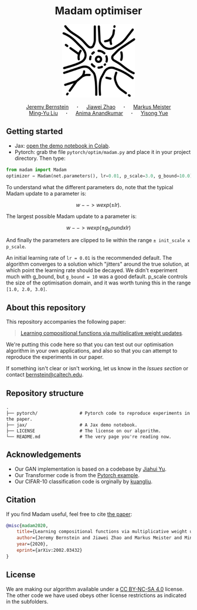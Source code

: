 <h1 align="center">
Madam optimiser
</h1>

<p align="center">
  <img src="synapse.svg" width="200"/>
</p>

<p align="center">
  <a href="https://jeremybernste.in" target="_blank">Jeremy&nbsp;Bernstein</a> &emsp; <b>&middot;</b> &emsp;
  <a href="https://jiawei-zhao.netlify.app" target="_blank">Jiawei&nbsp;Zhao</a> &emsp; <b>&middot;</b> &emsp;
  <a href="https://www.bbe.caltech.edu/people/markus-meister" target="_blank">Markus&nbsp;Meister</a> <br>
  <a href="http://mingyuliu.net/" target="_blank">Ming&#8209;Yu&nbsp;Liu</a> &emsp; <b>&middot;</b> &emsp;
  <a href="http://tensorlab.cms.caltech.edu/users/anima/" target="_blank">Anima&nbsp;Anandkumar</a> &emsp; <b>&middot;</b> &emsp;
  <a href="http://www.yisongyue.com" target="_blank">Yisong&nbsp;Yue</a>
</p>

## Getting started

- Jax: [open the demo notebook in Colab](https://colab.research.google.com/github/jxbz/madam/blob/master/jax/fourfeat_demo.ipynb).
- Pytorch: grab the file `pytorch/optim/madam.py` and place it in your project directory. Then type:
```python
from madam import Madam
optimizer = Madam(net.parameters(), lr=0.01, p_scale=3.0, g_bound=10.0)
```
To understand what the different parameters do, note that the typical Madam update to a parameter is:

```math
w --> w exp(± lr).
```

The largest possible Madam update to a parameter is:
```math
w --> w exp(± g_bound x lr)
```

And finally the parameters are clipped to lie within the range `± init_scale x p_scale`.

An initial learning rate of `lr = 0.01` is the recommended default. The algorithm converges to a solution which "jitters" around the true solution, at which point the learning rate should be decayed. We didn't experiment much with g_bound, but `g_bound = 10` was a good default. p_scale controls the size of the optimisation domain, and it was worth tuning this in the range `[1.0, 2.0, 3.0]`.

## About this repository

This repository accompanies the following paper:

> [Learning compositional functions via multiplicative weight updates](https://arxiv.org/abs/2006.14560).

We're putting this code here so that you can test out our optimisation algorithm in your own applications, and also so that you can attempt to reproduce the experiments in our paper.

If something isn't clear or isn't working, let us know in the *Issues section* or contact [bernstein@caltech.edu](mailto:bernstein@caltech.edu).

## Repository structure

    .
    ├── pytorch/                # Pytorch code to reproduce experiments in the paper.
    ├── jax/                    # A Jax demo notebook.
    ├── LICENSE                 # The license on our algorithm.
    └── README.md               # The very page you're reading now.
    
## Acknowledgements

- Our GAN implementation is based on a codebase by [Jiahui Yu](http://jiahuiyu.com/).
- Our Transformer code is from the [Pytorch example](https://github.com/pytorch/examples/tree/master/word_language_model).
- Our CIFAR-10 classification code is orginally by [kuangliu](https://github.com/kuangliu/pytorch-cifar).

## Citation

If you find Madam useful, feel free to cite [the paper](https://arxiv.org/abs/2006.14560):

```bibtex
@misc{madam2020,
    title={Learning compositional functions via multiplicative weight updates},
    author={Jeremy Bernstein and Jiawei Zhao and Markus Meister and Ming-Yu Liu and Anima Anandkumar and Yisong Yue},
    year={2020},
    eprint={arXiv:2002.03432}
}
```

## License

We are making our algorithm available under a [CC BY-NC-SA 4.0](https://creativecommons.org/licenses/by-nc-sa/4.0/) license. The other code we have used obeys other license restrictions as indicated in the subfolders.
